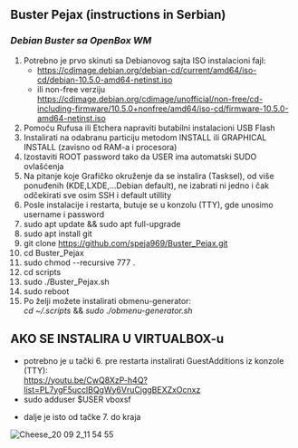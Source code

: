 <!-- Headings -->
## **Buster Pejax** (instructions in Serbian)
### *Debian Buster sa OpenBox WM*
<!-- OL (Ordered List) -->
1. Potrebno je prvo skinuti sa Debianovog sajta ISO instalacioni fajl:
    * https://cdimage.debian.org/debian-cd/current/amd64/iso-cd/debian-10.5.0-amd64-netinst.iso
    * ili non-free verziju https://cdimage.debian.org/cdimage/unofficial/non-free/cd-including-firmware/10.5.0+nonfree/amd64/iso-cd/firmware-10.5.0-amd64-netinst.iso
1. Pomoću Rufusa ili Etchera napraviti butabilni instalacioni USB Flash 
1. Instalirati na odabranu particiju metodom INSTALL ili GRAPHICAL INSTALL (zavisno od RAM-a i procesora)
1. Izostaviti ROOT password tako da USER ima automatski SUDO ovlašćenja
1. Na pitanje koje Grafičko okruženje da se instalira (Tasksel), od više ponuđenih (KDE,LXDE,...Debian default), ne izabrati ni jedno i čak odčekirati sve osim SSH i default utillity
1. Posle instalacije i restarta, butuje se u konzolu (TTY), gde unosimo username i password  
1. sudo apt update && sudo apt full-upgrade
1. sudo apt install git
1. git clone https://github.com/speja969/Buster_Pejax.git
1. cd Buster_Pejax
1. sudo chmod --recursive 777 .
1. cd scripts
1. sudo ./Buster_Pejax.sh
1. sudo reboot
1. Po želji možete instalirati obmenu-generator:    
_cd ~/.scripts_ && _sudo ./obmenu-generator.sh_

<!-- Headings -->
## AKO SE INSTALIRA U VIRTUALBOX-u
* potrebno je u tački 6. pre restarta instalirati GuestAdditions iz konzole (TTY):  
https://youtu.be/CwQ8XzP-h4Q?list=PL7ygF5ucclBQgWy6VruCjggBEXZxOcnxz
* sudo adduser $USER vboxsf  
<!-- dodati user-a grupi vboxsf (za šerovanje fajlova sa HOST-om) -->
* dalje je isto od tačke 7. do kraja

![Cheese_20 09 2_11 54 55](https://user-images.githubusercontent.com/62497469/91967654-cb592500-ed13-11ea-9b6b-18d53566a27d.png)
